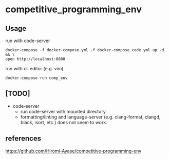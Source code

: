 # competitive_programming_env

## Usage
run with code-server
```
docker-compose -f docker-compose.yml -f docker-compose.code.yml up -d && \
open http://localhost:8080
```

run with cli editor (e.g. vim)
```
docker-compose run comp_env
```

## [TODO]
- code-server
    - run code-server with mounted directory
    - formatting/linting and language-server (e.g. clang-format, clangd, black, isort, etc.) does not seem to work.


## references
https://github.com/Hiromi-Ayase/competitive-programming-env
